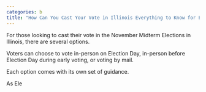 ```yaml
---
categories: b
title: "How Can You Cast Your Vote in Illinois Everything to Know for Election Day"
---
```


For those looking to cast their vote in the November Midterm Elections in Illinois, there are several options.



Voters can choose to vote in-person on Election Day, in-person before Election Day during early voting, or voting by mail. 



Each option comes with its own set of guidance. 



As Ele